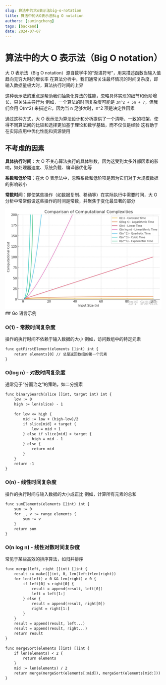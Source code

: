 ```yaml
---
slug: 算法中的大o表示法big-o-notation
title: 算法中的大O表示法Big O notation
authors: [sumingcheng]
tags: [backend]
date: 2024-07-07
---
```


# 算法中的大 O 表示法（Big O notation）

大 O 表示法（Big O notation）源自数学中的“渐进符号”，用来描述函数当输入值趋向无穷大时的增长率 在算法分析中，我们通常关注最坏情况的时间复杂度，即输入数据量极大时，算法执行时间的上界

这种表示法的重点是帮助我们抽象化算法的性能，忽略具体实现的细节和低阶增长，只关注主导行为 例如，一个算法的时间复杂度可能是 `3n^2 + 5n + 7`，但我们会用 O(n^2) 来描述它，因为当 n 足够大时，n^2 项是决定性因素

通过这种方式，大 O 表示法为算法设计和分析提供了一个清晰、一致的框架，使得不同算法间的比较和选择更加基于理论和数学基础，而不仅仅是经验 这有助于在实际应用中优化性能和资源使用

## 不考虑的因素

**具体执行时间**：大 O 不关心算法执行的具体秒数，因为这受到太多外部因素的影响，如处理器速度、系统负载、编译器优化等

**系数和低阶项**：在大 O 表示法中，忽略系数和低阶项是因为它们对于大规模数据的影响较小

**常数时间**：即使某些操作（如数据复制、移动等）在实际执行中需要时间，大 O 分析中常常假设这些操作的时间是常数，并聚焦于变化最显著的部分

![b05eef6228a03d66e8ceaecd60db87db](../image/b05eef6228a03d66e8ceaecd60db87db.jpg)## Go 语言示例

### O(1) - 常数时间复杂度

操作的执行时间不依赖于输入数据的大小 例如，访问数组中的特定元素

```
func getFirstElement(elements []int) int {
    return elements[0] // 总是返回数组的第一个元素
}

```

### O(log n) - 对数时间复杂度

通常见于“分而治之”的策略，如二分搜索

```
func binarySearch(slice []int, target int) int {
    low := 0
    high := len(slice) - 1
​
    for low <= high {
        mid := low + (high-low)/2
        if slice[mid] < target {
            low = mid + 1
        } else if slice[mid] > target {
            high = mid - 1
        } else {
            return mid
        }
    }
    return -1
}

```

### O(n) - 线性时间复杂度

操作的执行时间与输入数据的大小成正比 例如，计算所有元素的总和

```
func sumElements(elements []int) int {
    sum := 0
    for _, v := range elements {
        sum += v
    }
    return sum
}

```

### O(n log n) - 线性对数时间复杂度

常见于某些高效的排序算法，如归并排序

```
func merge(left, right []int) []int {
    result := make([]int, 0, len(left)+len(right))
    for len(left) > 0 && len(right) > 0 {
        if left[0] < right[0] {
            result = append(result, left[0])
            left = left[1:]
        } else {
            result = append(result, right[0])
            right = right[1:]
        }
    }
    result = append(result, left...)
    result = append(result, right...)
    return result
}
​
func mergeSort(elements []int) []int {
    if len(elements) < 2 {
        return elements
    }
    mid := len(elements) / 2
    return merge(mergeSort(elements[:mid]), mergeSort(elements[mid:]))
}

```
